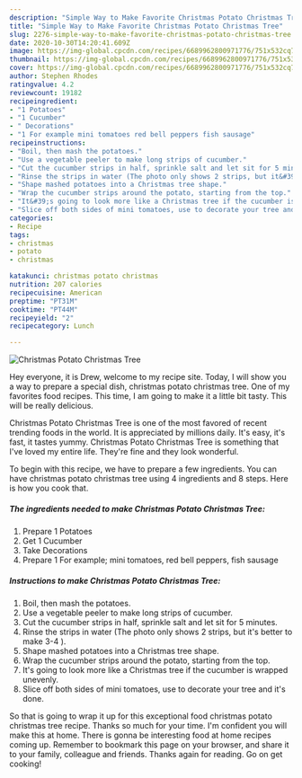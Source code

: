 ```yaml
---
description: "Simple Way to Make Favorite Christmas Potato Christmas Tree"
title: "Simple Way to Make Favorite Christmas Potato Christmas Tree"
slug: 2276-simple-way-to-make-favorite-christmas-potato-christmas-tree
date: 2020-10-30T14:20:41.609Z
image: https://img-global.cpcdn.com/recipes/6689962800971776/751x532cq70/christmas-potato-christmas-tree-recipe-main-photo.jpg
thumbnail: https://img-global.cpcdn.com/recipes/6689962800971776/751x532cq70/christmas-potato-christmas-tree-recipe-main-photo.jpg
cover: https://img-global.cpcdn.com/recipes/6689962800971776/751x532cq70/christmas-potato-christmas-tree-recipe-main-photo.jpg
author: Stephen Rhodes
ratingvalue: 4.2
reviewcount: 19182
recipeingredient:
- "1 Potatoes"
- "1 Cucumber"
- " Decorations"
- "1 For example mini tomatoes red bell peppers fish sausage"
recipeinstructions:
- "Boil, then mash the potatoes."
- "Use a vegetable peeler to make long strips of cucumber."
- "Cut the cucumber strips in half, sprinkle salt and let sit for 5 minutes."
- "Rinse the strips in water (The photo only shows 2 strips, but it&#39;s better to make 3-4 )."
- "Shape mashed potatoes into a Christmas tree shape."
- "Wrap the cucumber strips around the potato, starting from the top."
- "It&#39;s going to look more like a Christmas tree if the cucumber is wrapped unevenly."
- "Slice off both sides of mini tomatoes, use to decorate your tree and it&#39;s done."
categories:
- Recipe
tags:
- christmas
- potato
- christmas

katakunci: christmas potato christmas 
nutrition: 207 calories
recipecuisine: American
preptime: "PT31M"
cooktime: "PT44M"
recipeyield: "2"
recipecategory: Lunch

---
```



![Christmas Potato Christmas Tree](https://img-global.cpcdn.com/recipes/6689962800971776/751x532cq70/christmas-potato-christmas-tree-recipe-main-photo.jpg)

Hey everyone, it is Drew, welcome to my recipe site. Today, I will show you a way to prepare a special dish, christmas potato christmas tree. One of my favorites food recipes. This time, I am going to make it a little bit tasty. This will be really delicious.

Christmas Potato Christmas Tree is one of the most favored of recent trending foods in the world. It is appreciated by millions daily. It's easy, it's fast, it tastes yummy. Christmas Potato Christmas Tree is something that I've loved my entire life. They're fine and they look wonderful.




To begin with this recipe, we have to prepare a few ingredients. You can have christmas potato christmas tree using 4 ingredients and 8 steps. Here is how you cook that.

<!--inarticleads1-->

##### The ingredients needed to make Christmas Potato Christmas Tree:

1. Prepare 1 Potatoes
1. Get 1 Cucumber
1. Take  Decorations
1. Prepare 1 For example; mini tomatoes, red bell peppers, fish sausage




<!--inarticleads2-->

##### Instructions to make Christmas Potato Christmas Tree:

1. Boil, then mash the potatoes.
1. Use a vegetable peeler to make long strips of cucumber.
1. Cut the cucumber strips in half, sprinkle salt and let sit for 5 minutes.
1. Rinse the strips in water (The photo only shows 2 strips, but it&#39;s better to make 3-4 ).
1. Shape mashed potatoes into a Christmas tree shape.
1. Wrap the cucumber strips around the potato, starting from the top.
1. It&#39;s going to look more like a Christmas tree if the cucumber is wrapped unevenly.
1. Slice off both sides of mini tomatoes, use to decorate your tree and it&#39;s done.




So that is going to wrap it up for this exceptional food christmas potato christmas tree recipe. Thanks so much for your time. I'm confident you will make this at home. There is gonna be interesting food at home recipes coming up. Remember to bookmark this page on your browser, and share it to your family, colleague and friends. Thanks again for reading. Go on get cooking!
